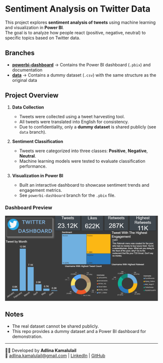 # Sentiment Analysis on Twitter Data

This project explores **sentiment analysis of tweets** using machine learning and visualization in **Power BI**.  
The goal is to analyze how people react (positive, negative, neutral) to specific topics based on Twitter data.

## Branches
- **[powerbi-dashboard](../../tree/powerbi-dashboard)** → Contains the Power BI dashboard (`.pbix`) and documentation  
- **[data](../../tree/data)** → Contains a dummy dataset (`.csv`) with the same structure as the original data  

## Project Overview
1. **Data Collection**  
   - Tweets were collected using a tweet harvesting tool.  
   - All tweets were translated into English for consistency.  
   - Due to confidentiality, only a **dummy dataset** is shared publicly (see `data` branch).  

2. **Sentiment Classification**  
   - Tweets were categorized into three classes: **Positive**, **Negative**, **Neutral**.  
   - Machine learning models were tested to evaluate classification performance.  

3. **Visualization in Power BI**  
   - Built an interactive dashboard to showcase sentiment trends and engagement metrics.  
   - See `powerbi-dashboard` branch for the `.pbix` file.  

### Dashboard Preview
![Dashboard Preview](images/dashboard-preview.png)

## Notes
- The real dataset cannot be shared publicly.  
- This repo provides a dummy dataset and a Power BI dashboard for demonstration.  

---
👩‍💻 Developed by **Adlina Kamalulail**  
📧 adlina.kamalulail@gmail.com | [LinkedIn](https://linkedin.com/in/adlinak) | [GitHub](https://github.com/adlinadev)
